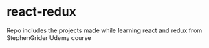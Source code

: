 # react-redux
Repo includes the projects made while learning react and redux from StephenGrider Udemy course
